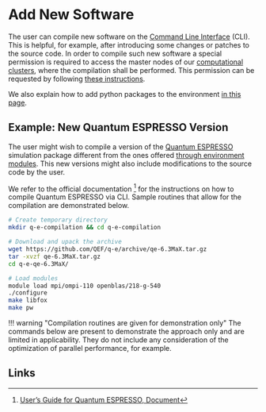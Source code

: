 # Add New Software 

The user can compile new software on the [Command Line Interface](../overview.md) (CLI). This is helpful, for example, after introducing some changes or patches to the source code. In order to compile such new software a special permission is required to access the master nodes of our [computational clusters](../../infrastructure/clusters/overview.md), where the compilation shall be performed. This permission can be requested by following [these instructions](../../ui/support.md).

We also explain how to add python packages to the environment [in this page](create-python-env.md).

## Example: New Quantum ESPRESSO Version

The user might wish to compile a version of the [Quantum ESPRESSO](../../software/modeling/quantum-espresso.md) simulation package different from the ones offered [through environment modules](modules.md#list-available-modules). This new versions might also include modifications to the source code by the user. 

We refer to the official documentation [^1] for the instructions on how to compile Quantum ESPRESSO via CLI. Sample routines that allow for the compilation are demonstrated below.

```bash
# Create temporary directory
mkdir q-e-compilation && cd q-e-compilation

# Download and upack the archive
wget https://github.com/QEF/q-e/archive/qe-6.3MaX.tar.gz
tar -xvzf qe-6.3MaX.tar.gz
cd q-e-qe-6.3MaX/

# Load modules
module load mpi/ompi-110 openblas/218-g-540
./configure
make libfox
make pw
``` 

!!! warning "Compilation routines are given for demonstration only"
    The commands below are present to demonstrate the approach only and are limited in applicability. They do not include any consideration of the optimization of parallel performance, for example.

## Links

[^1]: [User’s Guide for Quantum ESPRESSO, Document](https://www.quantum-espresso.org/Doc/user_guide.pdf)
